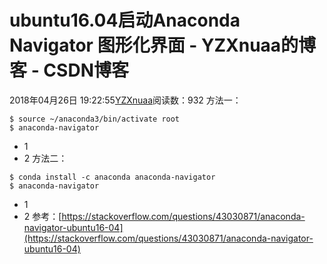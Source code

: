 # ubuntu16.04启动Anaconda Navigator 图形化界面 - YZXnuaa的博客 - CSDN博客
2018年04月26日 19:22:55[YZXnuaa](https://me.csdn.net/YZXnuaa)阅读数：932
方法一：
```
$ source ~/anaconda3/bin/activate root
$ anaconda-navigator
```
- 1
- 2
方法二：
```
$ conda install -c anaconda anaconda-navigator​
$ anaconda-navigator
```
- 1
- 2
参考：[https://stackoverflow.com/questions/43030871/anaconda-navigator-ubuntu16-04](https://stackoverflow.com/questions/43030871/anaconda-navigator-ubuntu16-04)
